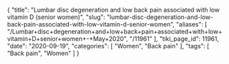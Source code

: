 {
    "title": "Lumbar disc degeneration and low back pain associated with low vitamin D (senior women)",
    "slug": "lumbar-disc-degeneration-and-low-back-pain-associated-with-low-vitamin-d-senior-women",
    "aliases": [
        "/Lumbar+disc+degeneration+and+low+back+pain+associated+with+low+vitamin+D+senior+women+-+May+2020",
        "/11961"
    ],
    "tiki_page_id": 11961,
    "date": "2020-09-19",
    "categories": [
        "Women",
        "Back pain"
    ],
    "tags": [
        "Back pain",
        "Women"
    ]
}